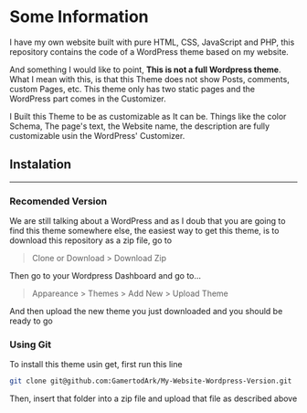 # Some Information
I have my own website built with pure HTML, CSS, JavaScript and PHP, this repository contains the code of a WordPress theme based on my website.

And something I would like to point, **This is not a full Wordpress theme**. What I mean with this, is that this Theme does not show Posts, comments, custom Pages, etc. This theme only has two static pages and the WordPress part comes in the Customizer. 

I Built this Theme to be as customizable as It can be. Things like the color Schema, The page's text, the Website name, the description are fully customizable usin the WordPress' Customizer.

## Instalation
___

### Recomended Version
We are still talking about a WordPress and as I doub that you are going to find this theme somewhere else, the easiest way to get this theme, is to download this repository as a zip file, go to
> Clone or Download > Download Zip 

Then go to your Wordpress Dashboard and go to...
> Appareance > Themes > Add New > Upload Theme

And then upload the new theme you just downloaded and you should be ready to go

### Using Git

To install this theme usin get, first run this line
```bash 
git clone git@github.com:GamertodArk/My-Website-Wordpress-Version.git
```

Then, insert that folder into a zip file and upload that file as described above